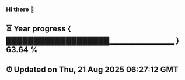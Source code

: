 ### Hi there 👋
⏳ Year progress { ███████████████████▁▁▁▁▁▁▁▁▁▁▁ } 63.64 %
---
⏰ Updated on Thu, 21 Aug 2025 06:27:12 GMT
---
